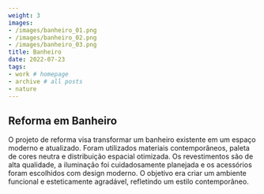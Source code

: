 ```yaml
---
weight: 3
images:
- /images/banheiro_01.png
- /images/banheiro_02.png
- /images/banheiro_03.png
title: Banheiro
date: 2022-07-23
tags:
- work # homepage
- archive # all posts
- nature
---
```


## Reforma em Banheiro

O projeto de reforma visa transformar um banheiro existente em um espaço moderno e atualizado. Foram utilizados materiais contemporâneos, paleta de cores neutra e distribuição espacial otimizada. Os revestimentos são de alta qualidade, a iluminação foi cuidadosamente planejada e os acessórios foram escolhidos com design moderno. O objetivo era criar um ambiente funcional e esteticamente agradável, refletindo um estilo contemporâneo.

